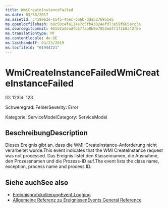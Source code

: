 ```yaml
---
title: WmiCreateInstanceFailed
ms.date: 03/30/2017
ms.assetid: c419e62e-6545-4aec-be6b-dda5276855e5
ms.openlocfilehash: b8c50c4fa124e7c5fb43024efd73e59f665acc3e
ms.sourcegitcommit: 9b552addadfb57fab0b9e7852ed4f1f1b8a42f8e
ms.translationtype: MT
ms.contentlocale: de-DE
ms.lasthandoff: 04/23/2019
ms.locfileid: "61944221"
---
```

# <a name="wmicreateinstancefailed"></a><span data-ttu-id="62a4d-102">WmiCreateInstanceFailed</span><span class="sxs-lookup"><span data-stu-id="62a4d-102">WmiCreateInstanceFailed</span></span>
<span data-ttu-id="62a4d-103">ID: 123</span><span class="sxs-lookup"><span data-stu-id="62a4d-103">Id: 123</span></span>  
  
 <span data-ttu-id="62a4d-104">Schweregrad: Fehler</span><span class="sxs-lookup"><span data-stu-id="62a4d-104">Severity: Error</span></span>  
  
 <span data-ttu-id="62a4d-105">Kategorie: ServiceModel</span><span class="sxs-lookup"><span data-stu-id="62a4d-105">Category: ServiceModel</span></span>  
  
## <a name="description"></a><span data-ttu-id="62a4d-106">Beschreibung</span><span class="sxs-lookup"><span data-stu-id="62a4d-106">Description</span></span>  
 <span data-ttu-id="62a4d-107">Dieses Ereignis gibt an, dass die WMI-CreateInstance-Anforderung nicht verarbeitet wurde.</span><span class="sxs-lookup"><span data-stu-id="62a4d-107">This event indicates that the WMI CreateInstance request was not processed.</span></span> <span data-ttu-id="62a4d-108">Das Ereignis listet den Klassennamen, die Ausnahme, den Prozessnamen und die Prozess-ID auf.</span><span class="sxs-lookup"><span data-stu-id="62a4d-108">The event lists the class name, exception, process name and process ID.</span></span>  
  
## <a name="see-also"></a><span data-ttu-id="62a4d-109">Siehe auch</span><span class="sxs-lookup"><span data-stu-id="62a4d-109">See also</span></span>

- [<span data-ttu-id="62a4d-110">Ereignisprotokollierung</span><span class="sxs-lookup"><span data-stu-id="62a4d-110">Event Logging</span></span>](../../../../../docs/framework/wcf/diagnostics/event-logging/index.md)
- [<span data-ttu-id="62a4d-111">Allgemeine Referenz zu Ereignissen</span><span class="sxs-lookup"><span data-stu-id="62a4d-111">Events General Reference</span></span>](../../../../../docs/framework/wcf/diagnostics/event-logging/events-general-reference.md)
